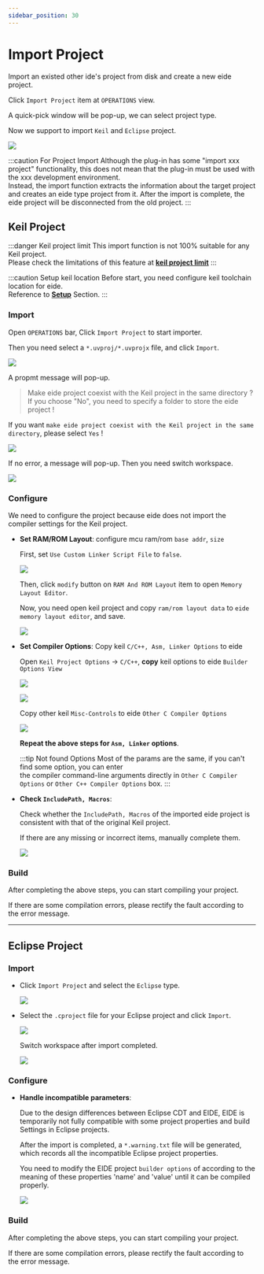 ```yaml
---
sidebar_position: 30
---
```


# Import Project

Import an existed other ide's project from disk and create a new eide project.

Click `Import Project` item at `OPERATIONS` view.

A quick-pick window will be pop-up, we can select project type.

Now we support to import `Keil` and `Eclipse` project.

![](/docs_img/imp_prj_sel.png)

:::caution For Project Import
Although the plug-in has some "import xxx project" functionality, this does not mean that the plug-in must be used with the xxx development environment.<br/>
Instead, the import function extracts the information about the target project and creates an eide type project from it. After the import is complete, the eide project will be disconnected from the old project.
:::

## Keil Project

:::danger Keil project limit
This import function is not 100% suitable for any Keil project.<br/>
Please check the limitations of this feature at [**keil project limit**](../notice/keil_project_limit#keil-projects)
:::

:::caution Setup keil location
Before start, you need configure keil toolchain location for eide.<br/>
Reference to [**Setup**](setup#configure-toolchains) Section.
:::

### Import

Open `OPERATIONS` bar, Click `Import Project` to start importer.

Then you need select a `*.uvproj/*.uvprojx` file, and click `Import`.

![](/docs_img/imp_prj_sel_uvfile.png)

A propmt message will pop-up.

> Make eide project coexist with the Keil project in the same directory ? 
> If you choose "No", you need to specify a folder to store the eide project !

If you want `make eide project coexist with the Keil project in the same directory`, please select `Yes` !

![](/docs_img/imp_prj_compate_hint.png)

If no error, a message will pop-up. Then you need switch workspace.

![](/docs_img/imp_prj_ok.png)

### Configure

We need to configure the project because eide does not import the compiler settings for the Keil project.

- **Set RAM/ROM Layout**: configure mcu ram/rom `base addr`, `size`

  First, set `Use Custom Linker Script File` to `false`.

  ![](/docs_img/imp_keil_mem_layout.png)
  
  Then, click `modify` button on `RAM And ROM Layout` item to open `Memory Layout Editor`.

  Now, you need open keil project and copy `ram/rom layout data` to `eide memory layout editor`, and save.

  ![](/docs_img/imp_keil_mem_layout_2.png)

- **Set Compiler Options**: Copy keil `C/C++, Asm, Linker Options` to eide

  Open `Keil Project Options` -> `C/C++`, **copy** keil options to eide `Builder Options View`

  ![](/docs_img/keil_mdk_cpp_opt.png)

  ![](/docs_img/eide_builer_options.png)

  Copy other keil `Misc-Controls` to eide `Other C Compiler Options`

  ![](/docs_img/imp_prj_cpy_keil_opts.png)

  **Repeat the above steps for `Asm, Linker` options**.

  :::tip Not found Options
  Most of the params are the same, if you can't find some option, you can enter <br/>
  the compiler command-line arguments directly in `Other C Compiler Options` or `Other C++ Compiler Options` box.
  :::

- **Check `IncludePath, Macros`**: 

  Check whether the `IncludePath, Macros` of the imported eide project is consistent with that of the original Keil project. 
  
  If there are any missing or incorrect items, manually complete them.

  ![](/docs_img/eide_prj_attr.png)

### Build

After completing the above steps, you can start compiling your project.

If there are some compilation errors, please rectify the fault according to the error message.

---

## Eclipse Project

### Import

- Click `Import Project` and select the `Eclipse` type.

  ![](https://discuss.em-ide.com/assets/files/2022-07-17/1658067425-796397-image.png)

- Select the `.cproject` file for your Eclipse project and click `Import`.

  ![](https://discuss.em-ide.com/assets/files/2022-07-17/1658065407-902585-image.png)

  Switch workspace after import completed.

  ![](https://discuss.em-ide.com/assets/files/2022-07-17/1658065572-456315-image.png)

### Configure 

- **Handle incompatible parameters**:

  Due to the design differences between Eclipse CDT and EIDE, EIDE is temporarily not fully compatible with some project properties and build Settings in Eclipse projects. 
  
  After the import is completed, a `*.warning.txt` file will be generated, which records all the incompatible Eclipse project properties. 
  
  You need to modify the EIDE project `builder options` of according to the meaning of these properties 'name' and 'value' until it can be compiled properly.

  ![](https://discuss.em-ide.com/assets/files/2022-07-17/1658065778-746145-image.png)

### Build

After completing the above steps, you can start compiling your project.

If there are some compilation errors, please rectify the fault according to the error message.
